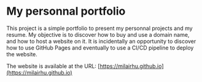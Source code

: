 # My personnal portfolio

This project is a simple portfolio to present my personnal projects and my resume. My objective is to discover how to buy and use a domain name, and how to host a website on it. It is incidentally an opportunity to discover how to use GitHub Pages and eventually to use a CI/CD pipeline to deploy the website.

The website is available at the URL: [https://milairhu.github.io](https://milairhu.github.io)
